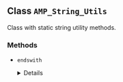 ## Class `AMP_String_Utils`

Class with static string utility methods.

### Methods
* `endswith`

	<details>

	```php
	static public endswith( $haystack, $needle )
	```

	Checks whether a given string ends in the given substring.


	</details>
